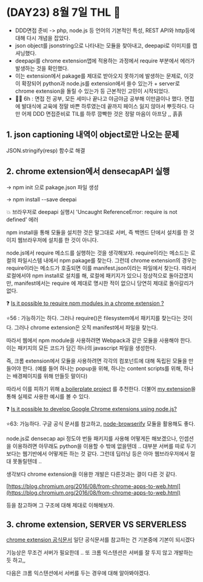 # (DAY23) 8월 7일 THL 🤞

 - DDD면접 준비 -> php, node.js 등 언어의 기본적인 특성, REST API와 http등에 대해 다시  개념을 잡았다.
 - json object를 jsonstring으로 나타내는 모듈을 찾아내고, deepapi로 이미지를 캡셔닝했다.
 - deepapi를 chrome extension앱에 적용하는 과정에서 require 부분에서 에러가 발생하는 것을 확인했다.
 - 이는 extension에서 pakage를 제대로 받아오지 못하기에 발생하는 문제로, 이것이 확장되어 python과 node.js를 extension에서 쓸수 있는가 + server로 chrome extension을 돌릴 수 있는가 등 근본적인 고민이 시작되었다.
 - 🏃‍♀️ 6h : 면접 전 공부, 모든 세미나 끝나고 야금야금 공부해 이만큼이나 했다. 면접에 발대식에 교육에 정말 바쁜 하루였는데 끝까지 페이스 잃지 않아서 뿌듯하다. 다만 어제 DDD 면접준비로 TIL를 하루 깜빡한 것은 정말 마음이 아프당 ,, 흙흙 

## 1. json captioning 내역이 object로만 나오는 문제

JSON.stringify(resp) 함수로 해결

## 2. chrome extension에서 densecapAPI 실행

 → npm init 으로 pakage.json 파일 생성

 → npm install --save deepai 

💥 브라우저로 deepapi 실행시 'Uncaught ReferenceError: require is not defined' 에러

npm install을 통해 모듈을 설치한 것은 말그대로 서버, 즉 백엔드 단에서 설치를 한 것이지 웹브라우저에 설치를 한 것이 아니다.

node.js에서 require 메소드를 실행하는 것을 생각해보자. require이라는 메소드는 로컬의 파일시스템 내에서 npm pakage를 찾는다. 그런데 chrome extension의 경우는 require이라는 메소드가 호출되면 이를 manifest.json이라는 파일에서 찾는다. 따라서 로컬에서야 npm install로 설치를 해, 로컬에 패키지가 있으니 정상적으로 돌아갔겠지만, manifest에서는 require 에 제대로 명시한 적이 없으니 당연히 제대로 돌아갈리가 없다.

❓ [Is it possible to require npm modules in a chrome extension ?](https://stackoverflow.com/questions/43684452/is-it-possible-to-require-npm-modules-in-a-chrome-extension)

 ⭐56 : 가능하기는 하다. 그러나 require()은 filesystem에서 패키지를 찾는다는 것이다. 그러나 chrome extension은 오직 manifest에서 파일을 찾는다.

 따라서 웹에서 npm module을 사용하려면 Webpack과 같은 모듈을 사용해야 한다. 이는 패키지의 모든 코드가 담긴 하나의 javascript 파일을 생성한다. 

 즉, 크롬 extension에서 모듈을 사용하려면 각각의 컴포넌트에 대해 독립된 모듈을 만들어야 한다. (예를 들어 하나는 popup을 위해, 하나는 content scripts를 위해, 하나는 배경페이지를 위해 만들듯 말이다) 

 따라서 이를 피하기 위해 [a boilerplate project](https://github.com/yeoman/generator-chrome-extension) 를 추천한다. 더불어 [my extension](https://github.com/lusakasa/saka-key)을 통해 실제로 사용한 예시를 볼 수 있다.

❓ [Is it possible to develop Google Chrome extensions using node.js?](https://stackoverflow.com/questions/12575965/is-it-possible-to-develop-google-chrome-extensions-using-node-js)

⭐63: 가능하다. 구글 공식 문서를 참고하고, [node-browserify](https://github.com/substack/node-browserify) 모듈을 활용해도 좋다.

node.js로 densecap api 정도야 번들 패키지를 사용해 어떻게든 해보겠으나, 인셉션을 이용하려면 아무래도 python을 이용할 수 밖에 없을텐데 .. 대부분 서버를 따로 두기보다는 웹기반에서 어떻게든 하는 것 같다. 그런데 딥러닝 등은 아마 웹브라우저에서 절대 못돌릴텐데 .. 

 생각보다 chrome extension을 이용한 개발은 다른것과는 결이 다른 것 같다. 

[https://blog.chromium.org/2016/08/from-chrome-apps-to-web.html](https://blog.chromium.org/2016/08/from-chrome-apps-to-web.html)

등을 참고하며  그 구조에 대해 제대로 이해해보자.

## 3. chrome extension, SERVER VS SERVERLESS

[chrome extension 공식문서](https://developer.chrome.com/docs/extensions/) 일단 공식문서를 참고하는 건 기본중에 기본이 되시겠다

기능상은 무조건 서버가 필요한데 .. 또 크롬 익스텐션은 서버를 잘 두지 않고 개발하는 듯 하고,,

 다음은 크롬 익스텐션에서 서버를 두는 경우에 대해 알아봐야겠다.
